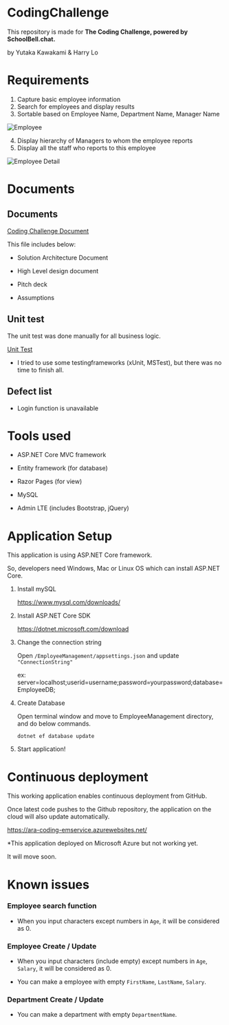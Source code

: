 # CodingChallenge

This repository is made for **The Coding Challenge, powered by SchoolBell.chat.**

by Yutaka Kawakami & Harry Lo

# Requirements

1. Capture basic employee information 
2. Search for employees and display results
3. Sortable based on Employee Name, Department Name, Manager Name

![Employee](https://user-images.githubusercontent.com/54500481/64244788-c8d7ba00-cf5d-11e9-99fb-5f4b8a7b4566.png)

4. Display hierarchy of Managers to whom the employee reports
5. Display all the staff who reports to this employee

![Employee Detail](https://user-images.githubusercontent.com/54500481/64244795-cb3a1400-cf5d-11e9-997a-675142daee6b.png)

# Documents

## Documents

[Coding Challenge Document](/2019AraCodingChallenge.pptx)

This file includes below:

+ Solution Architecture Document

+ High Level design document

+ Pitch deck

+ Assumptions


## Unit test

The unit test was done manually for all business logic.

[Unit Test](/UnitTest_forCodingChallenge.pdf)

* I tried to use some testingframeworks (xUnit, MSTest), but there was no time to finish all.

##  Defect list

- Login function is unavailable

# Tools used

- ASP.NET Core MVC framework

- Entity framework (for database)

- Razor Pages (for view)

- MySQL

- Admin LTE (includes Bootstrap, jQuery)

# Application Setup

This application is using ASP.NET Core framework.

So, developers need Windows, Mac or Linux OS which can install ASP.NET Core.

1. Install mySQL

    https://www.mysql.com/downloads/

2. Install ASP.NET Core SDK

    https://dotnet.microsoft.com/download

3. Change the connection string

    Open `/EmployeeManagement/appsettings.json` and update `"ConnectionString"`

    ex:
    server=localhost;userid=username;password=yourpassword;database=EmployeeDB;

4. Create Database

    Open terminal window and move to EmployeeManagement directory, and do below commands.

    `dotnet ef database update`

5. Start application!

# Continuous deployment

This working application enables continuous deployment from GitHub.

Once latest code pushes to the Github repository, the application on the cloud will also update automatically.

https://ara-coding-emservice.azurewebsites.net/

*This application deployed on Microsoft Azure but not working yet.

 It will move soon.

# Known issues

### Employee search function

- When you input characters except numbers in `Age`, it will be considered as 0.

### Employee Create / Update

- When you input characters (include empty) except numbers in `Age`, `Salary`, it will be considered as 0.

- You can make a employee with empty `FirstName`, `LastName`, `Salary`.

### Department Create / Update

- You can make a department with empty `DepartmentName`.
